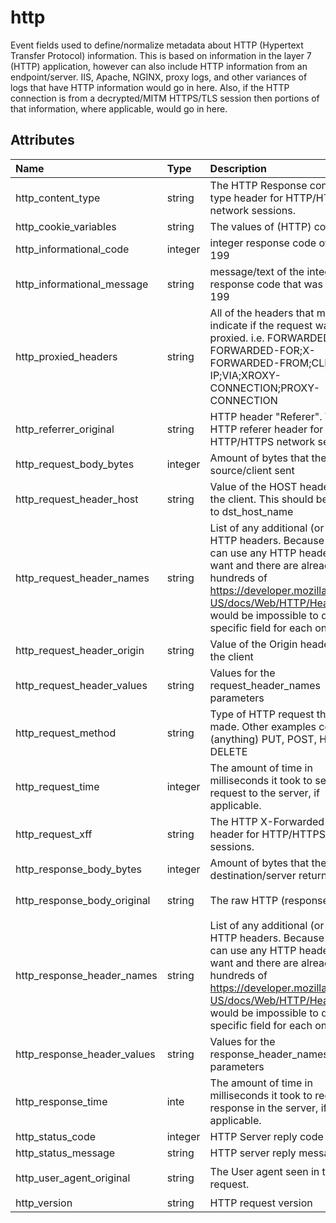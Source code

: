 # http

Event fields used to define/normalize metadata about HTTP (Hypertext Transfer Protocol) information. This is based on information in the layer 7 (HTTP) application, however can also include HTTP information from an endpoint/server. IIS, Apache, NGINX, proxy logs, and other variances of logs that have HTTP information would go in here. Also, if the HTTP connection is from a decrypted/MITM HTTPS/TLS session then portions of that information, where applicable, would go in here.

## Attributes

| Name | Type | Description | Sample Value |
|:---|:---|:---|:---|
 | http_content_type | string | The HTTP Response content type header for HTTP/HTTPS network sessions. | `````` |
 | http_cookie_variables | string | The values of (HTTP) cookies | ```T1NTRU0K``` |
 | http_informational_code | integer | integer response code of 100-199 | ```101``` |
 | http_informational_message | string | message/text of the integer response code that was 100-199 | ```Switching Protocols``` |
 | http_proxied_headers | string | All of the headers that may indicate if the request was proxied. i.e. FORWARDED;X-FORWARDED-FOR;X-FORWARDED-FROM;CLIENT-IP;VIA;XROXY-CONNECTION;PROXY-CONNECTION | ```Mozilla/5.0 (Windows NT 10.0; Win64; x64) AppleWebKit/537.36 (KHTML, like Gecko) Chrome/74.0.3729.169 Safari/537.36``` |
 | http_referrer_original | string | HTTP header "Referer". The HTTP referer header for HTTP/HTTPS network sessions. | ```https://sub.domain.tld/path/a/b/JavaScript``` |
 | http_request_body_bytes | integer | Amount of bytes that the source/client sent | ```2``` |
 | http_request_header_host | string | Value of the HOST header from the client. This should be copied to dst_host_name | ```www.activewebsoftwares.com``` |
 | http_request_header_names | string | List of any additional (or all) HTTP headers. Because a client can use any HTTP header they want and there are already hundreds of https://developer.mozilla.org/en-US/docs/Web/HTTP/Headers it would be impossible to define a specific field for each one. | ```X-Forwarded-For``` |
 | http_request_header_origin | string | Value of the Origin header from the client | ```origin``` |
 | http_request_header_values | string | Values for the request_header_names parameters | ```10.1.1.1``` |
 | http_request_method | string | Type of HTTP request that was made. Other examples could be (anything) PUT, POST, HEAD, DELETE | ```GET``` |
 | http_request_time | integer | The amount of time in milliseconds it took to send the request to the server, if applicable. | ```700``` |
 | http_request_xff | string | The HTTP X-Forwarded-For header for HTTP/HTTPS network sessions. | ```203.0.113.195``` |
 | http_response_body_bytes | integer | Amount of bytes that the destination/server returned | ```87``` |
 | http_response_body_original | string | The raw HTTP (response) body | ```<html> <header><title>This is title</title></header> <body> Hello world </body> </html>``` |
 | http_response_header_names | string | List of any additional (or all) HTTP headers. Because a server can use any HTTP header they want and there are already hundreds of https://developer.mozilla.org/en-US/docs/Web/HTTP/Headers it would be impossible to define a specific field for each one. | ```X-Forwarded-For``` |
 | http_response_header_values | string | Values for the response_header_names parameters | ```10.1.1.1``` |
 | http_response_time | inte | The amount of time in milliseconds it took to receive a response in the server, if applicable. | ```800``` |
 | http_status_code | integer | HTTP Server reply code | ```200``` |
 | http_status_message | string | HTTP server reply message | ```OK``` |
 | http_user_agent_original | string | The User agent seen in the HTTP request. | ```Mozilla/5.0 (Windows NT 10.0; Win64; x64) AppleWebKit/537.36 (KHTML, like Gecko) Chrome/74.0.3729.169 Safari/537.36``` |
 | http_version | string | HTTP request version | ```1.1``` |
